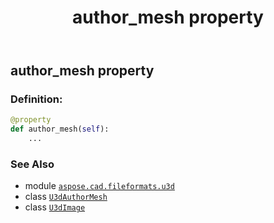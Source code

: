 ﻿---
title: author_mesh property
second_title: Aspose.CAD for Python via .NET API References
description: 
type: docs
weight: 130
url: /python-net/aspose.cad.fileformats.u3d/u3dimage/author_mesh/
is_root: false
---

## author_mesh property

### Definition:
```python
@property
def author_mesh(self):
    ...
```

### See Also
* module [`aspose.cad.fileformats.u3d`](../../)
* class [`U3dAuthorMesh`](/cad/python-net/aspose.cad.fileformats.u3d.elements/u3dauthormesh)
* class [`U3dImage`](/cad/python-net/aspose.cad.fileformats.u3d/u3dimage)
